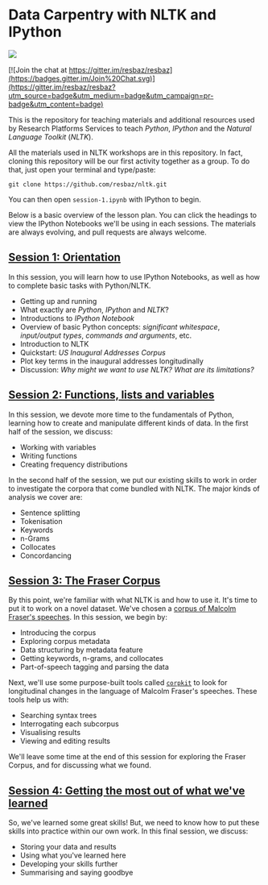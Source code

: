 # Data Carpentry with NLTK and IPython

<img style="float:left" src="http://ipython.org/_static/IPy_header.png" />
<br>

[![Join the chat at https://gitter.im/resbaz/resbaz](https://badges.gitter.im/Join%20Chat.svg)](https://gitter.im/resbaz/resbaz?utm_source=badge&utm_medium=badge&utm_campaign=pr-badge&utm_content=badge)

This is the repository for teaching materials and additional resources used by Research Platforms Services to teach *Python*, *IPython* and the *Natural Language Toolkit* (*NLTK*).

All the materials used in NLTK workshops are in this repository. In fact, cloning this repository will be our first activity together as a group. To do that, just open your terminal and type/paste:

```shell
git clone https://github.com/resbaz/nltk.git
```

You can then open `session-1.ipynb` with IPython to begin.

Below is a basic overview of the lesson plan. You can click the headings to view the IPython Notebooks we'll be using in each sessions. The materials are always evolving, and pull requests are always welcome.

## [Session 1: Orientation](http://nbviewer.ipython.org/github/resbaz/nltk/blob/master/student-notebooks/session-1.ipynb)

In this session, you will learn how to use IPython Notebooks, as well as how to complete basic tasks with Python/NLTK. 

* Getting up and running
* What exactly are *Python*, *IPython* and *NLTK*?
* Introductions to *IPython Notebook*
* Overview of basic Python concepts: *significant whitespace*, *input/output types*, *commands and arguments*, etc.
* Introduction to NLTK
* Quickstart: *US Inaugural Addresses Corpus*
* Plot key terms in the inaugural addresses longitudinally
* Discussion: *Why might we want to use NLTK? What are its limitations?*

## [Session 2: Functions, lists and variables](http://nbviewer.ipython.org/github/resbaz/nltk/blob/master/student-notebooks/session-2.ipynb)

In this session, we devote more time to the fundamentals of Python, learning how to create and manipulate different kinds of data. In the first half of the session, we discuss:

* Working with variables
* Writing functions
* Creating frequency distributions

In the second half of the session, we put our existing skills to work in order to investigate the corpora that come bundled with NLTK. The major kinds of analysis we cover are:

* Sentence splitting
* Tokenisation
* Keywords
* n-Grams
* Collocates
* Concordancing

## [Session 3: The Fraser Corpus](http://nbviewer.ipython.org/github/resbaz/nltk/blob/master/student-notebooks/session-3.ipynb)

By this point, we're familiar with what NLTK is and how to use it. It's time to put it to work on a novel dataset. We've chosen a [corpus of Malcolm Fraser's speeches](http://www.unimelb.edu.au/malcolmfraser/speeches/electorate/). In this session, we begin by:

* Introducing the corpus
* Exploring corpus metadata
* Data structuring by metadata feature
* Getting keywords, n-grams, and collocates
* Part-of-speech tagging and parsing the data

Next, we'll use some purpose-built tools called [`corpkit`](https://www.github.com/interrogator/corpkit) to look for longitudinal changes in the language of Malcolm Fraser's speeches. These tools help us with:

* Searching syntax trees
* Interrogating each subcorpus
* Visualising results
* Viewing and editing results

We'll leave some time at the end of this session for exploring the Fraser Corpus, and for discussing what we found.

## [Session 4: Getting the most out of what we've learned](http://nbviewer.ipython.org/github/resbaz/nltk/blob/master/student-notebooks/session-4.ipynb)

So, we've learned some great skills! But, we need to know how to put these skills into practice within our own work. In this final session, we discuss:

* Storing your data and results
* Using what you've learned here
* Developing your skills further
* Summarising and saying goodbye
